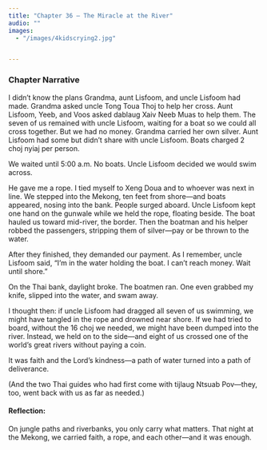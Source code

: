 ```yaml
---
title: "Chapter 36 — The Miracle at the River"
audio: ""
images:
  - "/images/4kidscrying2.jpg"


---
```


### Chapter Narrative

I didn’t know the plans Grandma, aunt Lisfoom, and uncle Lisfoom had made. Grandma asked uncle Tong Toua Thoj to help her cross. Aunt Lisfoom, Yeeb, and Voos asked dablaug Xaiv Neeb Muas to help them. The seven of us remained with uncle Lisfoom, waiting for a boat so we could all cross together. But we had no money. Grandma carried her own silver. Aunt Lisfoom had some but didn’t share with uncle Lisfoom. Boats charged 2 choj nyiaj per person.

We waited until 5:00 a.m. No boats. Uncle Lisfoom decided we would swim across.

He gave me a rope. I tied myself to Xeng Doua and to whoever was next in line. We stepped into the Mekong, ten feet from shore—and boats appeared, nosing into the bank. People surged aboard. Uncle Lisfoom kept one hand on the gunwale while we held the rope, floating beside. The boat hauled us toward mid-river, the border. Then the boatman and his helper robbed the passengers, stripping them of silver—pay or be thrown to the water.

After they finished, they demanded our payment. As I remember, uncle Lisfoom said, “I’m in the water holding the boat. I can’t reach money. Wait until shore.”

On the Thai bank, daylight broke. The boatmen ran. One even grabbed my knife, slipped into the water, and swam away.

I thought then: if uncle Lisfoom had dragged all seven of us swimming, we might have tangled in the rope and drowned near shore. If we had tried to board, without the 16 choj we needed, we might have been dumped into the river. Instead, we held on to the side—and eight of us crossed one of the world’s great rivers without paying a coin.

It was faith and the Lord’s kindness—a path of water turned into a path of deliverance.

(And the two Thai guides who had first come with tijlaug Ntsuab Pov—they, too, went back with us as far as needed.)

#### Reflection:
On jungle paths and riverbanks, you only carry what matters. That night at the Mekong, we carried faith, a rope, and each other—and it was enough.